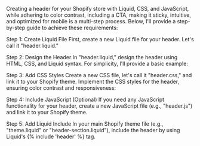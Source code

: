 Creating a header for your Shopify store with Liquid, CSS, and JavaScript, while adhering to color contrast, including a CTA, making it sticky, intuitive, and optimized for mobile is a multi-step process. Below, I'll provide a step-by-step guide to achieve these requirements:

Step 1: Create Liquid File
First, create a new Liquid file for your header. Let's call it "header.liquid."

Step 2: Design the Header
In "header.liquid," design the header using HTML, CSS, and Liquid syntax. For simplicity, I'll provide a basic example:

Step 3: Add CSS Styles
Create a new CSS file, let's call it "header.css," and link it to your Shopify theme. Implement the CSS styles for the header, ensuring color contrast and responsiveness:

Step 4: Include JavaScript (Optional)
If you need any JavaScript functionality for your header, create a new JavaScript file (e.g., "header.js") and link it to your Shopify theme.

Step 5: Add Liquid Include
In your main Shopify theme file (e.g., "theme.liquid" or "header-section.liquid"), include the header by using Liquid's {% include 'header' %} tag.